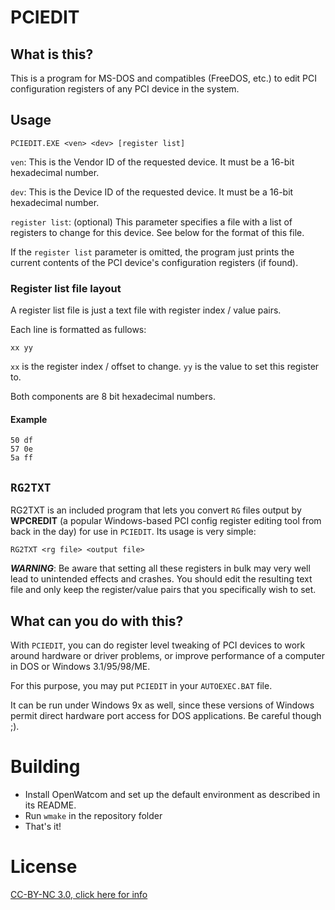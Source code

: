# PCIEDIT

## What is this?

This is a program for MS-DOS and compatibles (FreeDOS, etc.) to edit PCI configuration registers of any PCI device in the system.

## Usage

`PCIEDIT.EXE <ven> <dev> [register list]`

`ven`: This is the Vendor ID of the requested device. It must be a 16-bit hexadecimal number.

`dev`: This is the Device ID of the requested device. It must be a 16-bit hexadecimal number.

`register list`: (optional) This parameter specifies a file with a list of registers to change for this device. See below for the format of this file.

If the `register list` parameter is omitted, the program just prints the current contents of the PCI device's configuration registers (if found).

### Register list file layout

A register list file is just a text file with register index / value pairs.

Each line is formatted as fullows:

`xx yy`

`xx` is the register index / offset to change.
`yy` is the value to set this register to.

Both components are 8 bit hexadecimal numbers.

#### Example

```
50 df
57 0e
5a ff
```

## `RG2TXT`

RG2TXT is an included program that lets you convert `RG` files output by **WPCREDIT** (a popular Windows-based PCI config register editing tool from back in the day) for use in `PCIEDIT`. Its usage is very simple:

`RG2TXT <rg file> <output file>`

***WARNING***: Be aware that setting all these registers in bulk may very well lead to unintended effects and crashes. You should edit the resulting text file and only keep the register/value pairs that you specifically wish to set.

## What can you do with this?

With `PCIEDIT`, you can do register level tweaking of PCI devices to work around hardware or driver problems, or improve performance of a computer in DOS or Windows 3.1/95/98/ME.

For this purpose, you may put `PCIEDIT` in your `AUTOEXEC.BAT` file.

It can be run under Windows 9x as well, since these versions of Windows permit direct hardware port access for DOS applications. Be careful though ;).

# Building

- Install OpenWatcom and set up the default environment as described in its README.
- Run `wmake` in the repository folder
- That's it!

# License

[CC-BY-NC 3.0, click here for info](https://creativecommons.org/licenses/by-nc/3.0)
